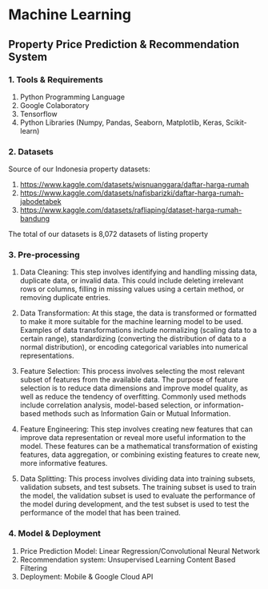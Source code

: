 # Machine Learning
## Property Price Prediction & Recommendation System 
### 1. Tools & Requirements
1. Python Programming Language
2. Google Colaboratory
3. Tensorflow
4. Python Libraries (Numpy, Pandas, Seaborn, Matplotlib, Keras, Scikit-learn)
### 2. Datasets
Source of our Indonesia property datasets:
1. https://www.kaggle.com/datasets/wisnuanggara/daftar-harga-rumah
2. https://www.kaggle.com/datasets/nafisbarizki/daftar-harga-rumah-jabodetabek
3. https://www.kaggle.com/datasets/rafliaping/dataset-harga-rumah-bandung

The total of our datasets is 8,072 datasets of listing property 

### 3. Pre-processing

1. Data Cleaning: This step involves identifying and handling missing data, duplicate data, or invalid data. This could include deleting irrelevant rows or columns, filling in missing values using a certain method, or removing duplicate entries.

2. Data Transformation: At this stage, the data is transformed or formatted to make it more suitable for the machine learning model to be used. Examples of data transformations include normalizing (scaling data to a certain range), standardizing (converting the distribution of data to a normal distribution), or encoding categorical variables into numerical representations.

3. Feature Selection: This process involves selecting the most relevant subset of features from the available data. The purpose of feature selection is to reduce data dimensions and improve model quality, as well as reduce the tendency of overfitting. Commonly used methods include correlation analysis, model-based selection, or information-based methods such as Information Gain or Mutual Information.

4. Feature Engineering: This step involves creating new features that can improve data representation or reveal more useful information to the model. These features can be a mathematical transformation of existing features, data aggregation, or combining existing features to create new, more informative features.

5. Data Splitting: This process involves dividing data into training subsets, validation subsets, and test subsets. The training subset is used to train the model, the validation subset is used to evaluate the performance of the model during development, and the test subset is used to test the performance of the model that has been trained.
### 4. Model & Deployment
1. Price Prediction Model: Linear Regression/Convolutional Neural Network  
2. Recommendation system: Unsupervised Learning Content Based Filtering
3. Deployment: Mobile & Google Cloud API
